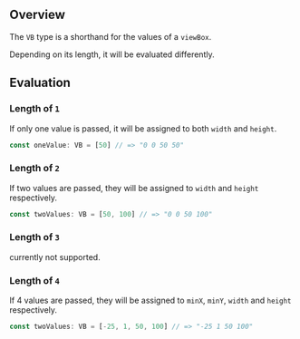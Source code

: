 ## Overview

The `VB` type is a shorthand for the values of a `viewBox`.

Depending on its length, it will be evaluated differently.

## Evaluation

### Length of `1`

If only one value is passed, it will be assigned to both `width` and `height`.

```typescript
const oneValue: VB = [50] // => "0 0 50 50"
```

### Length of `2`

If two values are passed, they will be assigned to `width` and `height` respectively.

```typescript
const twoValues: VB = [50, 100] // => "0 0 50 100"
```

### Length of `3`

currently not supported.

### Length of `4`

If 4 values are passed, they will be assigned to `minX`, `minY`, `width` and `height` respectively.

```typescript
const twoValues: VB = [-25, 1, 50, 100] // => "-25 1 50 100"
```
